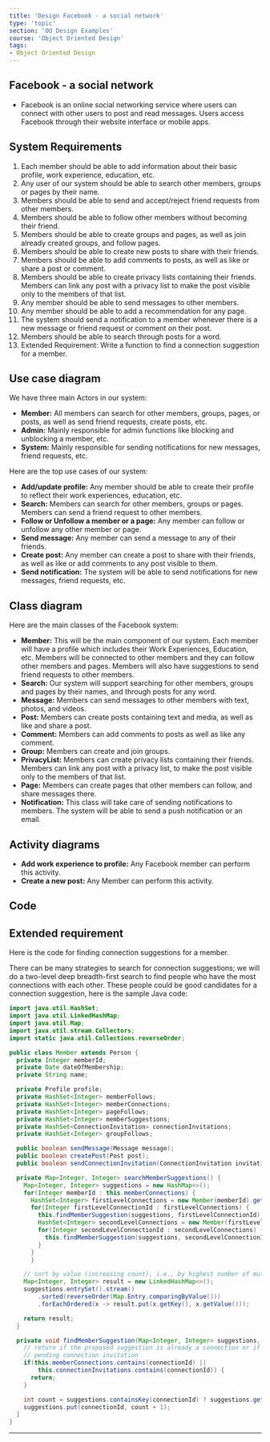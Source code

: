 ```yaml
---
title: 'Design Facebook - a social network'
type: 'topic'
section: 'OO Design Examples'
course: 'Object Oriented Design'
tags:
- Object Oriented Design
---
```

## Facebook - a social network
- Facebook is an online social networking service where users can connect with other users to post and read messages. Users access Facebook through their website interface or mobile apps.

## System Requirements
1. Each member should be able to add information about their basic profile, work experience, education, etc.
1. Any user of our system should be able to search other members, groups or pages by their name.
1. Members should be able to send and accept/reject friend requests from other members.
1. Members should be able to follow other members without becoming their friend.
1. Members should be able to create groups and pages, as well as join already created groups, and follow pages.
1. Members should be able to create new posts to share with their friends.
1. Members should be able to add comments to posts, as well as like or share a post or comment.
1. Members should be able to create privacy lists containing their friends. Members can link any post with a privacy list to make the post visible only to the members of that list.
1. Any member should be able to send messages to other members.
1. Any member should be able to add a recommendation for any page.
1. The system should send a notification to a member whenever there is a new message or friend request or comment on their post.
1. Members should be able to search through posts for a word.
1. Extended Requirement: Write a function to find a connection suggestion for a member.

## Use case diagram
We have three main Actors in our system:
- **Member:** All members can search for other members, groups, pages, or posts, as well as send friend requests, create posts, etc.
- **Admin:** Mainly responsible for admin functions like blocking and unblocking a member, etc.
- **System:** Mainly responsible for sending notifications for new messages, friend requests, etc.

Here are the top use cases of our system:
- **Add/update profile:** Any member should be able to create their profile to reflect their work experiences, education, etc.
- **Search:** Members can search for other members, groups or pages. Members can send a friend request to other members.
- **Follow or Unfollow a member or a page:** Any member can follow or unfollow any other member or page.
- **Send message:** Any member can send a message to any of their friends.
- **Create post:** Any member can create a post to share with their friends, as well as like or add comments to any post visible to them.
- **Send notification:** The system will be able to send notifications for new messages, friend requests, etc.

## Class diagram
Here are the main classes of the Facebook system:
- **Member:** This will be the main component of our system. Each member will have a profile which includes their Work Experiences, Education, etc. Members will be connected to other members and they can follow other members and pages. Members will also have suggestions to send friend requests to other members.
- **Search:** Our system will support searching for other members, groups and pages by their names, and through posts for any word.
- **Message:** Members can send messages to other members with text, photos, and videos.
- **Post:** Members can create posts containing text and media, as well as like and share a post.
- **Comment:** Members can add comments to posts as well as like any comment.
- **Group:** Members can create and join groups.
- **PrivacyList:** Members can create privacy lists containing their friends. Members can link any post with a privacy list, to make the post visible only to the members of that list.
- **Page:** Members can create pages that other members can follow, and share messages there.
- **Notification:** This class will take care of sending notifications to members. The system will be able to send a push notification or an email.


## Activity diagrams
- **Add work experience to profile:** Any Facebook member can perform this activity.
- **Create a new post:** Any Member can perform this activity.

## Code

## Extended requirement
Here is the code for finding connection suggestions for a member.

There can be many strategies to search for connection suggestions; we will do a two-level deep breadth-first search to find people who have the most connections with each other. These people could be good candidates for a connection suggestion, here is the sample Java code:
```java
import java.util.HashSet;
import java.util.LinkedHashMap;
import java.util.Map;
import java.util.stream.Collectors;
import static java.util.Collections.reverseOrder;

public class Member extends Person {
  private Integer memberId;
  private Date dateOfMembership;
  private String name;

  private Profile profile;
  private HashSet<Integer> memberFollows;
  private HashSet<Integer> memberConnections;
  private HashSet<Integer> pageFollows;
  private HashSet<Integer> memberSuggestions;
  private HashSet<ConnectionInvitation> connectionInvitations;
  private HashSet<Integer> groupFollows;

  public boolean sendMessage(Message message);
  public boolean createPost(Post post);
  public boolean sendConnectionInvitation(ConnectionInvitation invitation);

  private Map<Integer, Integer> searchMemberSuggestions() {
    Map<Integer, Integer> suggestions = new HashMap<>();
    for(Integer memberId : this.memberConnections) {
      HashSet<Integer> firstLevelConnections = new Member(memberId).getMemberConnections());
      for(Integer firstLevelConnectionId : firstLevelConnections) {
        this.findMemberSuggestion(suggestions, firstLevelConnectionId);
        HashSet<Integer> secondLevelConnections = new Member(firstLevelConnectionId).getMemberConnections());
        for(Integer secondLevelConnectionId : secondLevelConnections) {
          this.findMemberSuggestion(suggestions, secondLevelConnectionId);
        }
      }
	  }

    // sort by value (increasing count), i.e., by highest number of mutual connection count
    Map<Integer, Integer> result = new LinkedHashMap<>();
    suggestions.entrySet().stream()
        .sorted(reverseOrder(Map.Entry.comparingByValue()))
        .forEachOrdered(x -> result.put(x.getKey(), x.getValue()));

    return result;
  }

  private void findMemberSuggestion(Map<Integer, Integer> suggestions, Integer connectionId) {
    // return if the proposed suggestion is already a connection or if there is a
    // pending connection invitation
    if(this.memberConnections.contains(connectionId) ||
        this.connectionInvitations.contains(connectionId)) {
      return;
    }

    int count = suggestions.containsKey(connectionId) ? suggestions.get(connectionId) : 0;
    suggestions.put(connectionId, count + 1);
  }
}
```

---

